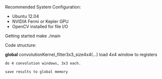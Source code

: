 Recommended System Configuration:
- Ubuntu 12.04
- NVIDIA Fermi or Kepler GPU
- OpenCV installed for file I/O


Getting started
make
./main


Code structure:

__global__ convolutionKernel_filter3x3_size4x4(...)
    load 4x4 window to registers
    
    do 4 convolution windows, 3x3 each.
    
    save results to global memory
